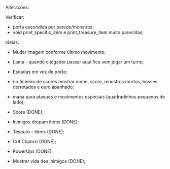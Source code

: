 Alterações:


Verificar:
- porta escondida por parede/monstros;
- void print_specific_item e print_treasure_item muito parecidas;


Ideias:

- Mudar imagem conforme último movimento;
- Lama - quando o jogador passar aqui fica sem jogar um turno;
- Escadas em vez de porta;
- no ficheiro de scores mostrar nome, score, monstros mortos, bosses derrotados e ouro apanhado;
- mana para ataques e movimentos especiais (quadradinhos pequenos de lado);



- Score (DONE);
- Inimigos dropam items (DONE);
- Tesouro - items (DONE);
- Crit Chance (DONE);
- PowerUps (DONE);
- Mostrar vida dos inimigos (DONE);

